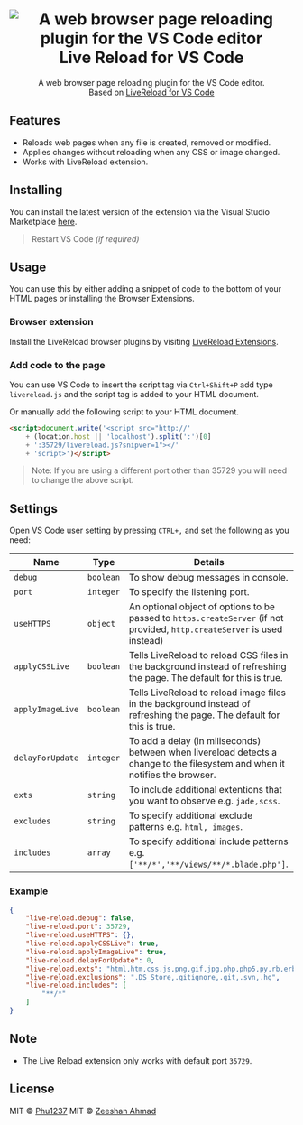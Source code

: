 <h1 align="center">
    <img src="https://i.imgur.com/Po1oqJ4.png" alt="A web browser page reloading plugin for the VS Code editor" />
    <br/> Live Reload for VS Code
</h1>

<p align="center">
    A web browser page reloading plugin for the VS Code editor.<br/>
	Based on <a href="https://marketplace.visualstudio.com/items?itemName=ziishaned.livereload">LiveReload for VS Code</a>
</p>

## Features

- Reloads web pages when any file is created, removed or modified.
- Applies changes without reloading when any CSS or image changed.
- Works with LiveReload extension.

## Installing

You can install the latest version of the extension via the Visual Studio Marketplace [here](https://marketplace.visualstudio.com/items?itemName=phu1237.live-reload).

> Restart VS Code _(if required)_

## Usage

You can use this by either adding a snippet of code to the bottom of your HTML pages or installing the Browser Extensions.

### Browser extension

Install the LiveReload browser plugins by visiting [LiveReload Extensions](http://livereload.com/extensions/).

### Add code to the page

You can use VS Code to insert the script tag via `Ctrl+Shift+P` add type `livereload.js` and the script tag is added to your HTML document.

Or manually add the following script to your HTML document.

```html
<script>document.write('<script src="http://'
    + (location.host || 'localhost').split(':')[0]
    + ':35729/livereload.js?snipver=1"></'
    + 'script>')</script>
```

> Note: If you are using a different port other than 35729 you will need to change the above script.

## Settings

Open VS Code user setting by pressing `CTRL+,` and set the following as you need:

|Name|Type|Details|
|-|-|-|
|`debug`|`boolean`|To show debug messages in console.|
|`port`|`integer`|To specify the listening port.|
|`useHTTPS`|`object`|An optional object of options to be passed to `https.createServer` (if not provided, `http.createServer` is used instead)|
|`applyCSSLive`|`boolean`|Tells LiveReload to reload CSS files in the background instead of refreshing the page. The default for this is true.|
|`applyImageLive`|`boolean`|Tells LiveReload to reload image files in the background instead of refreshing the page. The default for this is true.|
|`delayForUpdate`|`integer`|To add a delay (in miliseconds) between when livereload detects a change to the filesystem and when it notifies the browser.|
|`exts`|`string`|To include additional extentions that you want to observe e.g. `jade,scss`.|
|`excludes`|`string`|To specify additional exclude patterns e.g. `html, images`.|
|`includes`|`array`|To specify additional include patterns e.g. `['**/*','**/views/**/*.blade.php']`.|

### Example

```json
{
    "live-reload.debug": false,
    "live-reload.port": 35729,
    "live-reload.useHTTPS": {},
    "live-reload.applyCSSLive": true,
    "live-reload.applyImageLive": true,
    "live-reload.delayForUpdate": 0,
    "live-reload.exts": "html,htm,css,js,png,gif,jpg,php,php5,py,rb,erb,coffee",
    "live-reload.exclusions": ".DS_Store,.gitignore,.git,.svn,.hg",
	"live-reload.includes": [
		"**/*"
	]
}
```

## Note

- The Live Reload extension only works with default port `35729`.

## License

MIT © [Phu1237](https://twitter.com/Phu1237)
MIT © [Zeeshan Ahmad](https://twitter.com/ziishaned)
